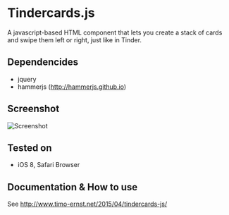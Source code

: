 # Tindercards.js
A javascript-based HTML component that lets you create a stack of cards and swipe them left or right, just like in Tinder.

## Dependencides

- jquery
- hammerjs (http://hammerjs.github.io)

## Screenshot

![Screenshot](http://www.timo-ernst.net/wp-content/uploads/2015/04/Bildschirmfoto-2015-04-03-um-15.17.57.png)

## Tested on

- iOS 8, Safari Browser

## Documentation & How to use

See http://www.timo-ernst.net/2015/04/tindercards-js/
